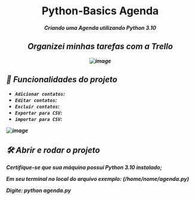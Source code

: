<h1 align="center"> Python-Basics Agenda </h1>
<h4 align="center"><i>Criando uma Agenda utilizando Python 3.10<i></h4>

<h2 align="center">Organizei minhas tarefas com a <b>Trello<b></h2>

<div align="center">

![image](https://user-images.githubusercontent.com/91980582/176462992-64815dc9-627c-44a0-b350-daccbabb58f3.png)

</div>

## :hammer: Funcionalidades do projeto

- `Adicionar contatos`:     
- `Editar contatos`:
- `Excluir contatos`:
- `Exportar para CSV`: 
- `importar para CSV`:

<div align="left">

![image](https://user-images.githubusercontent.com/91980582/176461532-5ec488d7-8a4c-4237-9e40-a95ac50084f4.png)       

</div>

## 🛠️ Abrir e rodar o projeto
Certifique-se que sua máquina possuí Python 3.10 instalado;

Em seu terminal no local do arquivo exemplo: (/home/nome/agenda.py)

Digite: python agenda.py
